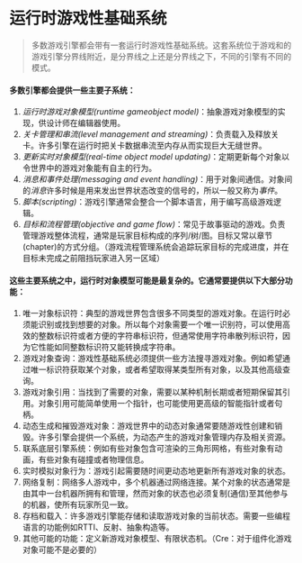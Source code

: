 # 运行时游戏性基础系统    

> 多数游戏引擎都会带有一套运行时游戏性基础系统。这套系统位于游戏和的游戏引擎分界线附近，是分界线之上还是分界线之下，不同的引擎有不同的模式。    

#### 多数引擎都会提供一些主要子系统：    

1. *运行时游戏对象模型(runtime gameobject model)*：抽象游戏对象模型的实现，供设计师在编辑器使用。    
2. *关卡管理和串流(level management and streaming)*：负责载入及释放关卡。许多引擎在运行时把关卡数据串流至内存从而实现巨大无缝世界。    
3. *更新实时对象模型(real-time object model updating)*：定期更新每个对象以令世界中的游戏对象能有自主的行为。    
4. *消息和事件处理(messaging and event handling)*：用于对象间通信。对象间的*消息*许多时候是用来发出世界状态改变的信号的，所以一般又称为*事件*。    
5. *脚本(scripting)*：游戏引擎通常会整合一个脚本语言，用于编写高级游戏逻辑。    
6. *目标和流程管理(objective and game flow)*：常见于故事驱动的游戏。负责管理游戏整体流程，通常是玩家目标构成的序列/树/图。目标又常以章节(chapter)的方式分组。（游戏流程管理系统会追踪玩家目标的完成进度，并在目标未完成之前阻挡玩家进入另一区域）      



#### 这些主要系统之中，运行时对象模型可能是最复杂的。它通常要提供以下大部分功能：    

1. 唯一对象标识符：典型的游戏世界包含很多不同类型的游戏对象。在运行时必须能识别或找到想要的对象。所以每个对象需要一个唯一识别符，可以使用高效的整数标识符或者方便的字符串标识符，但通常使用字符串散列标识符，因为它性能如同整数标识符又能转换成字符串。    
2. 游戏对象查询：游戏性基础系统必须提供一些方法搜寻游戏对象。例如希望通过唯一标识符获取某个对象，或者希望取得某类型所有对象，以及其他高级查询。    
3. 游戏对象引用：当找到了需要的对象，需要以某种机制长期或者短期保留其引用。对象引用可能简单使用一个指针，也可能使用更高级的智能指针或者句柄。    
4. 动态生成和摧毁游戏对象：游戏世界中的动态对象通常要随游戏性创建和销毁。许多引擎会提供一个系统，为动态产生的游戏对象管理内存及相关资源。    
5. 联系底层引擎系统：例如有些对象包含可渲染的三角形网格，有些对象有动画，有些对象有碰撞或者物理信息。    
6. 实时模拟对象行为：游戏引起需要随时间更动态地更新所有游戏对象的状态。    
7. 网络复制：网络多人游戏中，多个机器通过网络连接。某个对象的状态通常是由其中一台机器所拥有和管理，然而对象的状态也必须复制(通信)至其他参与的机器，使所有玩家所见一致。      
8. 存档和载入：许多游戏引擎能存储和读取游戏对象的当前状态。需要一些编程语言的功能例如RTTI、反射、抽象构造等。    
9. 其他可能的功能：定义新游戏对象模型、有限状态机。（Cre：对于组件化游戏对象可能不是必要的）      



